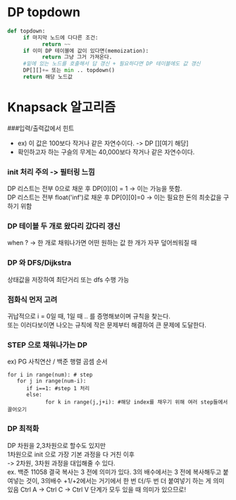 # DP topdown

```python
def topdown:
     if 마지막 노드에 다다른 조건:
           return ~~
     if 이미 DP 테이블에 값이 있다면(memoization):
           return 그냥 그거 가져온다.
     #밑에 있는 노드를 호출해서 답 갱신 + 필요하다면 DP 테이블에도 값 갱신
     DP[][]+= 또는 min .. topdown() 
     return 해당 노드값
```

# Knapsack 알고리즘
###입력/출력값에서 힌트
- ex) 이 값은 100보다 작거나 같은 자연수이다. -> DP [][여기 해당]
- 확인하고자 하는 구슬의 무게는 40,000보다 작거나 같은 자연수이다.

### init 처리 주의 -> 필터링 느낌
DP 리스트는 전부 0으로 채운 후 DP[0][0] = 1 -> 이는 가능을 뜻함.    
DP 리스트는 전부 float('inf')로 채운 후 DP[0][0]=0 -> 이는 필요한 돈의 최솟값을 구하기 위함

### DP 테이블 두 개로 왔다리 갔다리 갱신
when ? -> 한 개로 채워나가면 어떤 원하는 값 한 개가 자꾸 덮어씌워질 때

### DP 와 DFS/Dijkstra
상태값을 저장하여 최단거리 또는 dfs 수행 가능

### 점화식 먼저 고려
귀납적으로 i = 0일 때, 1일 때 .. 를 증명해보이며 규칙을 찾는다.   
또는 이러다보이면 나오는 규칙에 작은 문제부터 해결하여 큰 문제에 도달한다.

### STEP 으로 채워나가는 DP
ex) PG 사칙연산 / 백준 행렬 곰셈 순서   
```
for i in range(num): # step
   for j in range(num-i):
      if i==1: #step 1 처리
      else:
            for k in range(j,j+i): #해당 index를 채우기 위해 여러 step들에서 끌어오기

```      

### DP 최적화
DP 차원을 2,3차원으로 할수도 있지만   
1차원으로 init 으로 가장 기본 과정을 다 거친 이후   
-> 2차원, 3차원 과정을 대입해줄 수 있다.   
ex. 백준 11058
결국 복사는 3 전에 의미가 있다.
3의 배수에서는 3 전에 복사해두고 붙여넣는 것이, 3의배수 +1/+2에서는 거기에서 한 번 더/두 번 더 붙여넣기 하는 게 의미있음
Ctrl A -> Ctrl C -> Ctrl V 단계가 모두 있을 때 의미가 있으므로!